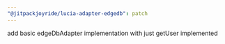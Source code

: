 ```yaml
---
"@jitpackjoyride/lucia-adapter-edgedb": patch
---
```


add basic edgeDbAdapter implementation with just getUser implemented
